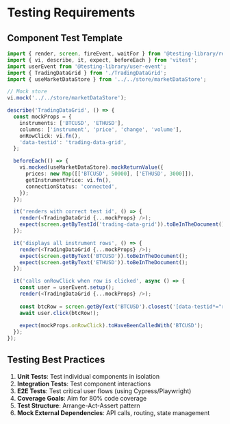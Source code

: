 # Testing Requirements

## Component Test Template

```typescript
import { render, screen, fireEvent, waitFor } from '@testing-library/react';
import { vi, describe, it, expect, beforeEach } from 'vitest';
import userEvent from '@testing-library/user-event';
import { TradingDataGrid } from './TradingDataGrid';
import { useMarketDataStore } from '../../store/marketDataStore';

// Mock store
vi.mock('../../store/marketDataStore');

describe('TradingDataGrid', () => {
  const mockProps = {
    instruments: ['BTCUSD', 'ETHUSD'],
    columns: ['instrument', 'price', 'change', 'volume'],
    onRowClick: vi.fn(),
    'data-testid': 'trading-data-grid',
  };

  beforeEach(() => {
    vi.mocked(useMarketDataStore).mockReturnValue({
      prices: new Map([['BTCUSD', 50000], ['ETHUSD', 3000]]),
      getInstrumentPrice: vi.fn(),
      connectionStatus: 'connected',
    });
  });

  it('renders with correct test id', () => {
    render(<TradingDataGrid {...mockProps} />);
    expect(screen.getByTestId('trading-data-grid')).toBeInTheDocument();
  });

  it('displays all instrument rows', () => {
    render(<TradingDataGrid {...mockProps} />);
    expect(screen.getByText('BTCUSD')).toBeInTheDocument();
    expect(screen.getByText('ETHUSD')).toBeInTheDocument();
  });

  it('calls onRowClick when row is clicked', async () => {
    const user = userEvent.setup();
    render(<TradingDataGrid {...mockProps} />);
    
    const btcRow = screen.getByText('BTCUSD').closest('[data-testid*="row"]');
    await user.click(btcRow!);
    
    expect(mockProps.onRowClick).toHaveBeenCalledWith('BTCUSD');
  });
});
```

## Testing Best Practices

1. **Unit Tests**: Test individual components in isolation
2. **Integration Tests**: Test component interactions
3. **E2E Tests**: Test critical user flows (using Cypress/Playwright)
4. **Coverage Goals**: Aim for 80% code coverage
5. **Test Structure**: Arrange-Act-Assert pattern
6. **Mock External Dependencies**: API calls, routing, state management
